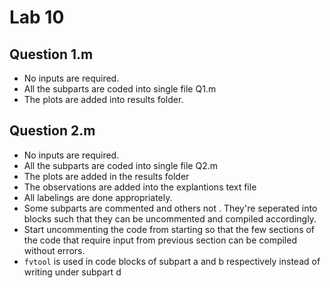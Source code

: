 # Lab 10

## Question 1.m
- No inputs are required.
- All the subparts are coded into single file Q1.m
- The plots are added into results folder.


## Question 2.m
- No inputs are required.
- All the subparts are coded into single file Q2.m
- The plots are added in the results folder
- The observations are added into the explantions text file
- All labelings are done appropriately.
- Some subparts are commented and others not . They're seperated into blocks such that they can be uncommented and compiled accordingly.
- Start uncommenting the code from starting so that the few sections of the code that require input from previous section can be compiled without errors.
- ```fvtool``` is used in code blocks of subpart a and b respectively instead of writing under subpart d

